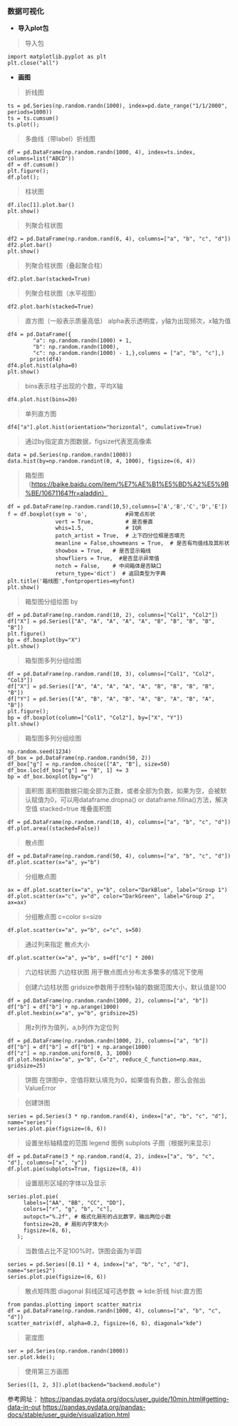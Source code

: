 
### 数据可视化  

- **导入plot包**  
> 导入包    
``` 
import matplotlib.pyplot as plt   
plt.close("all") 
``` 
 
- **画图** 
> 折线图 
```
ts = pd.Series(np.random.randn(1000), index=pd.date_range("1/1/2000", periods=1000))
ts = ts.cumsum()
ts.plot();
```

> 多曲线（带label）折线图
```
df = pd.DataFrame(np.random.randn(1000, 4), index=ts.index, columns=list("ABCD"))
df = df.cumsum()
plt.figure();
df.plot();
```


> 柱状图
```
df.iloc[1].plot.bar()
plt.show()
```

> 列聚合柱状图
``` 
df2 = pd.DataFrame(np.random.rand(6, 4), columns=["a", "b", "c", "d"])
df2.plot.bar()
plt.show()
```

> 列聚合柱状图（叠起聚合柱）
```
df2.plot.bar(stacked=True)
```

> 列聚合柱状图（水平视图）
```
df2.plot.barh(stacked=True)
```

> 直方图（一般表示质量高低） alpha表示透明度，y轴为出现频次，x轴为值
```
df4 = pd.DataFrame({
        "a": np.random.randn(1000) + 1,
        "b": np.random.randn(1000),
        "c": np.random.randn(1000) - 1,},columns = ["a", "b", "c"],)
       print(df4)
df4.plot.hist(alpha=0)
plt.show()
```       

> bins表示柱子出现的个数，平均X轴
```
df4.plot.hist(bins=20)
```

> 单列直方图
```
df4["a"].plot.hist(orientation="horizontal", cumulative=True)
```

> 通过by指定直方图数据，figsize代表宽高像素
```
data = pd.Series(np.random.randn(1000))
data.hist(by=np.random.randint(0, 4, 1000), figsize=(6, 4))
```

> 箱型图（https://baike.baidu.com/item/%E7%AE%B1%E5%BD%A2%E5%9B%BE/10671164?fr=aladdin）
```
df = pd.DataFrame(np.random.rand(10,5),columns=['A','B','C','D','E'])
f = df.boxplot(sym = 'o',            #异常点形状
               vert = True,          # 是否垂直
               whis=1.5,             # IQR
               patch_artist = True,  # 上下四分位框是否填充
               meanline = False,showmeans = True,  # 是否有均值线及其形状
               showbox = True,   # 是否显示箱线
               showfliers = True,  #是否显示异常值
               notch = False,    # 中间箱体是否缺口
               return_type='dict')  # 返回类型为字典
plt.title('箱线图',fontproperties=myfont)
plt.show()
```

> 箱型图分组绘图 by
```
df = pd.DataFrame(np.random.rand(10, 2), columns=["Col1", "Col2"])
df["X"] = pd.Series(["A", "A", "A", "A", "A", "B", "B", "B", "B", "B"])
plt.figure()
bp = df.boxplot(by="X")
plt.show()
```

> 箱型图多列分组绘图
```
df = pd.DataFrame(np.random.rand(10, 3), columns=["Col1", "Col2", "Col3"])
df["X"] = pd.Series(["A", "A", "A", "A", "A", "B", "B", "B", "B", "B"])
df["Y"] = pd.Series(["A", "B", "A", "B", "A", "B", "A", "B", "A", "B"])
plt.figure();
bp = df.boxplot(column=["Col1", "Col2"], by=["X", "Y"])
plt.show()
```

> 箱型图多列分组绘图
```
np.random.seed(1234)
df_box = pd.DataFrame(np.random.randn(50, 2))
df_box["g"] = np.random.choice(["A", "B"], size=50)
df_box.loc[df_box["g"] == "B", 1] += 3
bp = df_box.boxplot(by="g")
```

> 面积图
> 面积图数据只能全部为正数，或者全部为负数，如果为空，会被默认赋值为0，可以用dataframe.dropna() or dataframe.fillna()方法，解决空值
> stacked=true 堆叠面积图
```
df = pd.DataFrame(np.random.rand(10, 4), columns=["a", "b", "c", "d"])
df.plot.area((stacked=False))
```

> 散点图

```
df = pd.DataFrame(np.random.rand(50, 4), columns=["a", "b", "c", "d"])
df.plot.scatter(x="a", y="b")
```

> 分组散点图

```
ax = df.plot.scatter(x="a", y="b", color="DarkBlue", label="Group 1")
df.plot.scatter(x="c", y="d", color="DarkGreen", label="Group 2", ax=ax)
```

> 分组散点图 c=color s=size

```
df.plot.scatter(x="a", y="b", c="c", s=50)
```

> 通过列来指定 散点大小

```
df.plot.scatter(x="a", y="b", s=df["c"] * 200)
```


> 六边柱状图
> 六边柱状图 用于散点图点分布太多繁多的情况下使用

> 创建六边柱状图
> gridsize参数用于控制x轴的数据范围大小，默认值是100
```
df = pd.DataFrame(np.random.randn(1000, 2), columns=["a", "b"])
df["b"] = df["b"] + np.arange(1000)
df.plot.hexbin(x="a", y="b", gridsize=25)
```

> 用z列作为值列，a,b列作为定位列
```
df = pd.DataFrame(np.random.randn(1000, 2), columns=["a", "b"])
df["b"] = df["b"] = df["b"] + np.arange(1000)
df["z"] = np.random.uniform(0, 3, 1000)
df.plot.hexbin(x="a", y="b", C="z", reduce_C_function=np.max, gridsize=25)
```


> 饼图
> 在饼图中，空值将默认填充为0，如果值有负数，那么会抛出ValueError 

> 创建饼图
```
series = pd.Series(3 * np.random.rand(4), index=["a", "b", "c", "d"], name="series")
series.plot.pie(figsize=(6, 6))

```

> 设置坐标轴精度的范围
> legend 图例 subplots 子图（根据列来显示）
```
df = pd.DataFrame(3 * np.random.rand(4, 2), index=["a", "b", "c", "d"], columns=["x", "y"])
df.plot.pie(subplots=True, figsize=(8, 4))
```


> 设置扇形区域的字体以及显示
```
series.plot.pie(
     labels=["AA", "BB", "CC", "DD"],
     colors=["r", "g", "b", "c"],
     autopct="%.2f", # 格式化扇形的占比数字，输出两位小数
     fontsize=20, # 扇形内字体大小
     figsize=(6, 6),
   );
```
 

> 当数值占比不足100%时，饼图会画为半圆
```
series = pd.Series([0.1] * 4, index=["a", "b", "c", "d"], name="series2")
series.plot.pie(figsize=(6, 6))
```

> 散点矩阵图
> diagonal 斜线区域可选参数 => kde:折线 hist:直方图
```
from pandas.plotting import scatter_matrix
df = pd.DataFrame(np.random.randn(1000, 4), columns=["a", "b", "c", "d"])
scatter_matrix(df, alpha=0.2, figsize=(6, 6), diagonal="kde")
```

> 密度图
```
ser = pd.Series(np.random.randn(1000))
ser.plot.kde();
```

> 使用第三方画图
```
Series([1, 2, 3]).plot(backend="backend.module") 
```

 

 
参考网址：
https://pandas.pydata.org/docs/user_guide/10min.html#getting-data-in-out
https://pandas.pydata.org/pandas-docs/stable/user_guide/visualization.html
